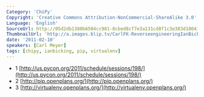 ```yaml
---
Category: 'ChiPy'
Copyright: 'Creative Commons Attribution-NonCommercial-ShareAlike 3.0'
Language: 'English'
SourceUrl: http://05d2db1380b6504cc981-8cbed8cf7e3a131cd8f1c3e383d10041.r93.cf2.rackcdn.com/chipy/568_reverse-engineering-ian-bicking-s-brain-inside-pip-and-virtualenv.flv
ThumbnailUrl: 'http://a.images.blip.tv/CarlFK-ReverseengineeringIanBickingsBrainInsidePipAndVirtualenv225.png'
date: '2011-02-10'
speakers: [Carl Meyer]
tags: [chipy, ianbicking, pip, virtualenv]
---
```

  * 1 [http://us.pycon.org/2011/schedule/sessions/198/](http://us.pycon.org/2011/schedule/sessions/198/)
  * 2 [http://pip.openplans.org/](http://pip.openplans.org/)
  * 3 [http://virtualenv.openplans.org/](http://virtualenv.openplans.org/)


